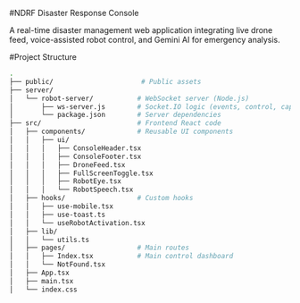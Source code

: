 #NDRF Disaster Response Console

A real-time disaster management web application integrating live drone feed, voice-assisted robot control, and Gemini AI for emergency analysis.

#Project Structure

```bash
.
├── public/                      # Public assets
├── server/
│   └── robot-server/           # WebSocket server (Node.js)
│       ├── ws-server.js        # Socket.IO logic (events, control, captions)
│       └── package.json        # Server dependencies
├── src/                        # Frontend React code
│   ├── components/             # Reusable UI components
│   │   ├── ui/
│   │   │   ├── ConsoleHeader.tsx
│   │   │   ├── ConsoleFooter.tsx
│   │   │   ├── DroneFeed.tsx
│   │   │   ├── FullScreenToggle.tsx
│   │   │   ├── RobotEye.tsx
│   │   │   └── RobotSpeech.tsx
│   ├── hooks/                  # Custom hooks
│   │   ├── use-mobile.tsx
│   │   ├── use-toast.ts
│   │   └── useRobotActivation.tsx
│   ├── lib/
│   │   └── utils.ts
│   ├── pages/                  # Main routes
│   │   ├── Index.tsx           # Main control dashboard
│   │   └── NotFound.tsx
│   ├── App.tsx
│   ├── main.tsx
│   └── index.css
